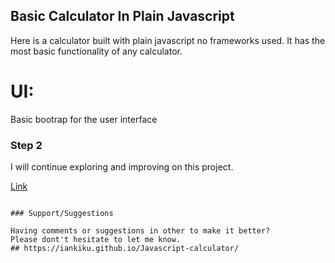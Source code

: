 ## Basic Calculator In Plain Javascript

Here is a calculator built with plain javascript no frameworks used. 
It has the most basic functionality of any calculator.
# UI: 
 Basic bootrap for the user interface
### Step 2

I will continue exploring and improving on this project. 


[Link]( https://iankiku.github.io/Javascript-calculator/)
```

### Support/Suggestions

Having comments or suggestions in other to make it better?
Please dont't hesitate to let me know. 
## https://iankiku.github.io/Javascript-calculator/
